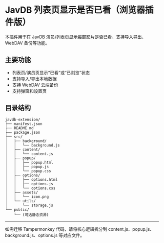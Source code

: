 # JavDB 列表页显示是否已看（浏览器插件版）

本插件用于在 JavDB 演员/列表页显示每部影片是否已看，支持导入导出、WebDAV 备份等功能。

## 主要功能
- 列表页/演员页显示“已看”或“已浏览”状态
- 支持导入/导出本地数据
- 支持 WebDAV 云端备份
- 支持弹窗和设置页

## 目录结构
```
javdb-extension/
├── manifest.json
├── README.md
├── package.json
├── src/
│   ├── background/
│   │   └── background.js
│   ├── content/
│   │   └── content.js
│   ├── popup/
│   │   ├── popup.html
│   │   ├── popup.js
│   │   └── popup.css
│   ├── options/
│   │   ├── options.html
│   │   ├── options.js
│   │   └── options.css
│   ├── assets/
│   │   └── icon.png
│   └── utils/
│       └── storage.js
└── public/
    └── (可选静态资源)
```

---

如需迁移 Tampermonkey 代码，请将核心逻辑拆分到 content.js、popup.js、background.js、options.js 等对应文件。 